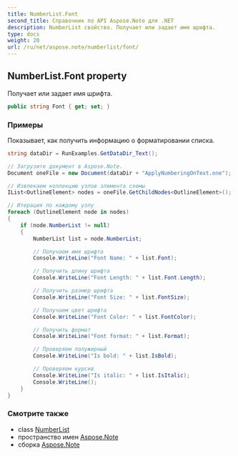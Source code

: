 ```yaml
---
title: NumberList.Font
second_title: Справочник по API Aspose.Note для .NET
description: NumberList свойство. Получает или задает имя шрифта.
type: docs
weight: 20
url: /ru/net/aspose.note/numberlist/font/
---
```

## NumberList.Font property

Получает или задает имя шрифта.

```csharp
public string Font { get; set; }
```

### Примеры

Показывает, как получить информацию о форматировании списка.

```csharp
string dataDir = RunExamples.GetDataDir_Text();

// Загрузите документ в Aspose.Note.
Document oneFile = new Document(dataDir + "ApplyNumberingOnText.one");

// Извлекаем коллекцию узлов элемента схемы
IList<OutlineElement> nodes = oneFile.GetChildNodes<OutlineElement>();

// Итерация по каждому узлу
foreach (OutlineElement node in nodes)
{
    if (node.NumberList != null)
    {
        NumberList list = node.NumberList;

        // Получаем имя шрифта
        Console.WriteLine("Font Name: " + list.Font);

        // Получить длину шрифта
        Console.WriteLine("Font Length: " + list.Font.Length);

        // Получить размер шрифта
        Console.WriteLine("Font Size: " + list.FontSize);

        // Получаем цвет шрифта
        Console.WriteLine("Font Color: " + list.FontColor);

        // Получить формат
        Console.WriteLine("Font format: " + list.Format);

        // Проверяем полужирный
        Console.WriteLine("Is bold: " + list.IsBold);

        // Проверяем курсив
        Console.WriteLine("Is italic: " + list.IsItalic);
        Console.WriteLine();
    }
}
```

### Смотрите также

* class [NumberList](../)
* пространство имен [Aspose.Note](../../numberlist/)
* сборка [Aspose.Note](../../../)


